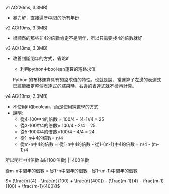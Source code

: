 v1 AC(26ms, 3.3MB)
- 暴力解，直接遍歷中間的所有年份

v2 AC(19ms, 3.3MB)
- 很顯然的那些非4的倍數肯定不是閏年，所以只需要找4的倍數就好

v3 AC(18ms, 3.3MB)
- 改善判斷閏年的方式，省略if
    - 利用python中boolean運算的短路求值

    Python 的布林運算具有短路求值的特性。也就是說，當運算子左邊的表達式已經能確定整個表達式的結果時，右邊的表達式就不會再計算。

v4 AC(19ms, 3.3MB)
- 不使用if和boolean，而是使用純數學的方式
- 說明:
    - 從4-100中4的倍數 = 100/4 - (4-1)/4 = 25
    - 從3-100中4的倍數= 100/4 - 2/4 = 25
    - 從5-100中4的倍數=100/4 - 4/4 = 24
    - 從1-n中4的倍數= n/4
    - 從m-n中4的倍數 = 從1-n中4的倍數 - 從1-(m-1)中4的倍數 = n/4 - (m-1)/4

所以閏年=(4倍數 && !100倍數) || 400倍數

從m-n中閏年的個數 = 從1-n中閏年的個數 - 從1-(m-1)中閏年的個數
    
$= (\frac{n}{4} - \frac{n}{100} + \frac{n}{400}) - (\frac{m-1}{4} - \frac{m-1}{100} + \frac{m-1}{400})$